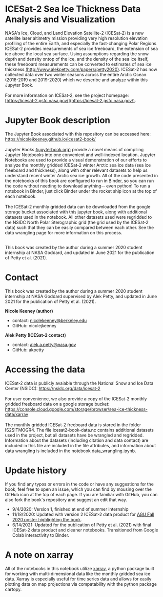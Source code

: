 ICESat-2 Sea Ice Thickness Data Analysis and Visualization
=============================================

NASA's Ice, Cloud, and Land Elevation Satellite-2 (ICESat-2) is a new satellite laser altimetry mission providing very high resolution elevation profiling of the entire Earth, and especially the fast-changing Polar Regions. ICESat-2 provides measurements of sea ice freeboard, the extension of sea ice above the local sea surface. Using assumptions regarding the snow depth and density ontop of the ice, and the density of the sea ice itself, these freeboard measurements can be converted to estimates of sea ice thickness [(http://www.alekpetty.com/papers/petty2020)](http://www.alekpetty.com/papers/petty2020). ICESat-2 has now collected data over two winter seasons across the entire Arctic Ocean (2018-2019 and 2019-2020) which we describe and analyze within this Jupyter Book. <br><br> For more information on ICESat-2, see the project homepage: [https://icesat-2.gsfc.nasa.gov/](https://icesat-2.gsfc.nasa.gov/).


# Jupyter Book description
The Jupyter Book associated with this repository can be accessed here: https://nicolejkeeney.github.io/icesat2-book/ <br><br> 
Jupyter Books [(jupyterbook.org)](https://jupyterbook.org/intro.html) provide a novel means of compiling Jupyter Notebooks into one convenient and well-indexed location. Jupyter Notebooks are used to provide a visual demonstration of our efforts to analyze the monthly gridded ICESat-2 winter Arctic sea ice data (sea ice freeboard and thickness), along with other relevant datasets to help us understand recent winter Arctic sea ice growth. All of the code presented in the notebooks of this book are configured to run in Binder, so you can run the code without needing to download anything-- even python! To run a notebook in Binder, just click Binder under the rocket ship icon at the top of each notebook.<br><br>
The ICESat-2 monthly gridded data can be downloaded from the google storage bucket associated with this jupyter book, along with additional datasets used in the notebook. All other datasets used were regridded to the NSIDC North Polar Sterographic grid (the grid used by the ICESat-2 data) such that they can be easily compared between each other. See the data wrangling page for more information on this process.<br><br> 

This book was created by the author during a summer 2020 student internship at NASA Goddard, and updated in June 2021 for the publication of Petty et al. (2021). 


# Contact 
This book was created by the author during a summer 2020 student internship at NASA Goddard supervised by Alek Petty, and updated in June 2021 for the publication of Petty et al. (2021). 

**Nicole Keeney (author)**
- contact: nicolekeeney@berkeley.edu
- GitHub: nicolejkeeney

**Alek Petty (ICESat-2 contact)**
- contact: alek.a.petty@nasa.gov
- GitHub: akpetty


# Accessing the data 
ICESat-2 data is publicly avaiable through the National Snow and Ice Data Center (NSIDC): https://nsidc.org/data/icesat-2 
<br><br>For user convenience, we also provide a copy of the ICESat-2 monthly gridded freeboard data on a google storage bucket: <br>https://console.cloud.google.com/storage/browser/sea-ice-thickness-data/xarray <br><br>The monthly gridded ICESat-2 freeboard data is stored in the folder IS2SITMOGR4. The file icesat2-book-data.nc contains additional datasets used in the project, but all datasets have be wrangled and regridded. Information about the datasets (including citation and data contact) are included in this file are included in the file attributes, and information about data wrangling is included in the notebook data_wrangling.ipynb. 


# Update history  
If you find any typos or errors in the code or have any suggestions for the book, feel free to open an issue, which you can find by mousing over the GitHub icon at the top of each page. If you are familiar with GitHub, you can also fork the book's repository and suggest an edit that way. 
 - 9/4/2020: Version 1, finished at end of summer internship 
 - 11/18/2020: Updated with version 2 ICESat-2 data product for [AGU Fall 2020 poster highlighting the book](https://agu.confex.com/agu/fm20/meetingapp.cgi/Paper/684153). 
 - 6/14/2021: Updated for the publication of Petty et al. (2021) with final ICESat-2 data product and cleaner notebooks. Transitioned from Google Colab interactivity to Binder. 


# A note on xarray 
All of the notebooks in this notebook utilize [xarray](http://xarray.pydata.org/en/stable/), a python package built for working with multi-dimensional data like the monthly gridded sea ice data. Xarray is especially useful for time series data and allows for easily plotting data on map projections via compatability with the python package cartopy. 

```python

```
